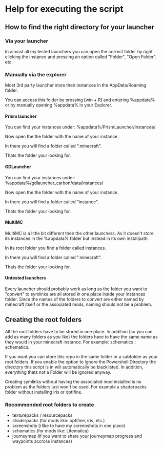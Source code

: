 # Help for executing the script

## How to find the right directory for your launcher

### Via your launcher

In almost all my tested launchers you can open the correct folder by right clicking the instance and pressing an option called "Folder", "Open Folder", etc.  

### Manually via the explorer

Most 3rd party launcher store their instances in the AppData/Roaming folder.

You can access this folder by pressing [win + R] and entering %appdata% or by manually opening %appdata% in your Explorer.

#### Prism launcher

You can find your instances under: %appdata%/PrismLauncher/instances/

Now open the the folder with the name of your instance.

In there you will find a folder called ".minecraft".

Thats the folder your looking for.

#### GDLauncher

You can find your instances under: %appdata%/gdlauncher_carbon/data/instances/

Now open the the folder with the name of your instance.

In there you will find a folder called "instance".

Thats the folder your looking for.

#### MultiMC

MultiMC is a little bit different then the other launchers. As it doesn't store its instances in the %appdata% folder but instead in its own installpath.

In its root folder you find a folder called instances.  

In there you will find a folder called ".minecraft".

Thats the folder your looking for.

#### Untested launchers

Every launcher should probably work as long as the folder you want to "convert" to symlinks are all stored in one place inside your instances folder. Since the names of the folders to convert are either named by minecraft itself or the associated mods, naming should not be a problem.

## Creating the root folders

All the root folders have to be stored in one place. In addition (so you can add as many folders as you like) the folders have to have the same name as they would in your minecraft instance. For example: schematics : schematics.

If you want you can store this repo in the same folder or a subfolder as your root folders. If you enable the option to Ignore the Powershell Directory the directory this script is in will automatically be blacklisted. In addition, everything thats not a Folder will be ignored anyway.

Creating symlinks without having the associated mod installed is no problem as the folders just won't be used. For example a shaderpacks folder without installing iris or optifine.

### Recommended root folders to create

- texturepacks / resourcepacks
- shaderpacks (for mods like: optifine, iris, etc.)
- screenshots (i like to have my screenshots in one place)
- schematics (for mods like: Litematica)
- journeymap (if you want to share your journeymap progress and waypoints accross instances)
